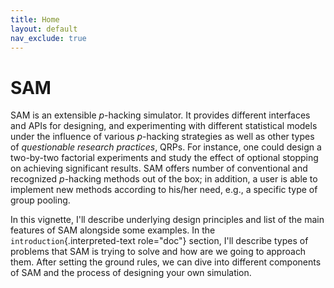 ```yaml
---
title: Home
layout: default
nav_exclude: true
---
```


SAM
===

SAM is an extensible *p*-hacking simulator. It provides different
interfaces and APIs for designing, and experimenting with different
statistical models under the influence of various *p*-hacking strategies
as well as other types of *questionable research practices*, QRPs. For
instance, one could design a two-by-two factorial experiments and study
the effect of optional stopping on achieving significant results. SAM
offers number of conventional and recognized *p*-hacking methods out of
the box; in addition, a user is able to implement new methods according to his/her need, e.g., a specific type of group pooling.

In this vignette, I'll describe underlying design principles and list of the main features of SAM alongside some examples. In the
`introduction`{.interpreted-text role="doc"} section, I'll describe types
of problems that SAM is trying to solve and how are we going to approach them. After setting the ground rules, we can dive into different
components of SAM and the process of designing your own simulation.